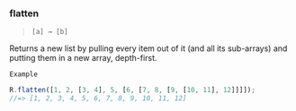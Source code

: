 ### flatten

> `[a] → [b]`

Returns a new list by pulling every item out of it (and all its sub-arrays) and putting them in a new array, depth-first.

`Example`

```js
R.flatten([1, 2, [3, 4], 5, [6, [7, 8, [9, [10, 11], 12]]]]);
//=> [1, 2, 3, 4, 5, 6, 7, 8, 9, 10, 11, 12]
```
